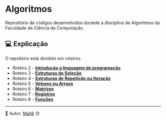 # Algoritmos
Repositório de códigos desenvolvidos durante a disciplina de Algoritmos da Faculdade de Ciência da Computação.

## :computer: Explicação
O repsítório está dividido em roteiros
* Roteiro 2 - **[Introdução a linguagem de programação](https://github.com/maitebecker/Algoritmos/tree/main/Roteiro2%20-%20Introdu%C3%A7%C3%A3o%20%C3%A0%20Linguagem%20de%20Programa%C3%A7%C3%A3o%20C)**
* Roteiro 3 - **[Estruturas de Seleção](https://github.com/maitebecker/Algoritmos/tree/main/Roteiro3%20-%20Estruturas%20de%20Sele%C3%A7%C3%A3o)**
* Roteiro 4 - **[Estruturas de Repetição ou Iteração](https://github.com/maitebecker/Algoritmos/tree/main/Roteiro4%20-%20Estruturas%20de%20Repeti%C3%A7%C3%A3o%20ou%20Itera%C3%A7%C3%A3o)**
* Roteiro 5 - **[Vetores ou Arrays](https://github.com/maitebecker/Algoritmos/tree/main/Roteiro5%20-%20Vetores%20ou%20Arrays)**
* Roteiro 6 - **[Matrizes](https://github.com/maitebecker/Algoritmos/tree/main/Roteiro6%20-%20Matrizes)**
* Roteiro 7 - **[Registros](https://github.com/maitebecker/Algoritmos/tree/main/Roteiro7%20-%20Registros)**
* Roteiro 8 - **[Funções](https://github.com/maitebecker/Algoritmos/tree/main/Roteiro8%20-%20Fun%C3%A7%C3%B5es)**

---
:pushpin: Autor: [Maitê](https://gist.github.com/maitebecker) 😊
